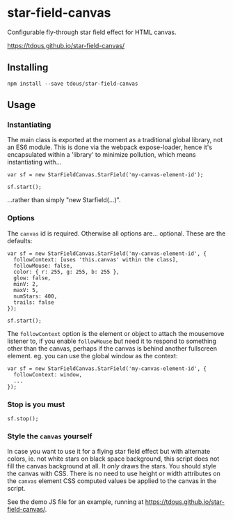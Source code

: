 # star-field-canvas
Configurable fly-through star field effect for HTML canvas.

https://tdous.github.io/star-field-canvas/

## Installing
```
npm install --save tdous/star-field-canvas
```

## Usage

### Instantiating
The main class is exported at the moment as a traditional global library, not an ES6 module. This is done via the webpack expose-loader, hence it's encapsulated within a 'library' to minimize pollution, which means instantiating with...

```
var sf = new StarFieldCanvas.StarField('my-canvas-element-id');

sf.start();
```

...rather than simply "new Starfield(...)".

### Options

The ```canvas``` id is required. Otherwise all options are... optional. These are the defaults:

```
var sf = new StarFieldCanvas.StarField('my-canvas-element-id', {
  followContext: [uses 'this.canvas' within the class],
  followMouse: false,
  color: { r: 255, g: 255, b: 255 },
  glow: false,
  minV: 2,
  maxV: 5,
  numStars: 400,
  trails: false
});

sf.start();
```

The ```followContext``` option is the element or object to attach the mousemove listener to, if you enable ```followMouse``` but need it to respond to something other than the canvas, perhaps if the canvas is behind another fullscreen element. eg. you can use the global window as the context:

```
var sf = new StarFieldCanvas.StarField('my-canvas-element-id', {
  followContext: window,
  ...
});
```

### Stop is you must

```
sf.stop();
```

### Style the ```canvas``` yourself

In case you want to use it for a flying star field effect but with alternate colors, ie. not white stars on black space background, this script does not fill the canvas background at all. It *only* draws the stars. You should style the canvas with CSS. There is no need to use height or width attributes on the ```canvas``` element CSS computed values be applied to the canvas in the script.

See the demo JS file for an example, running at https://tdous.github.io/star-field-canvas/.
